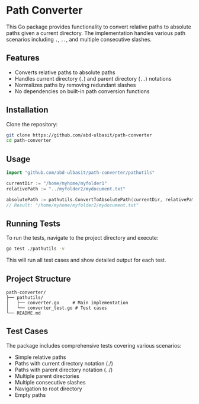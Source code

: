 # Path Converter

This Go package provides functionality to convert relative paths to absolute paths given a current directory. The implementation handles various path scenarios including `.`, `..`, and multiple consecutive slashes.

## Features

- Converts relative paths to absolute paths
- Handles current directory (`.`) and parent directory (`..`) notations
- Normalizes paths by removing redundant slashes
- No dependencies on built-in path conversion functions

## Installation

Clone the repository:

```bash
git clone https://github.com/abd-ulbasit/path-converter
cd path-converter
```

## Usage

```go
import "github.com/abd-ulbasit/path-converter/pathutils"

currentDir := "/home/myhome/myfolder1"
relativePath := "../myfolder2/mydocument.txt"

absolutePath := pathutils.ConvertToAbsolutePath(currentDir, relativePath)
// Result: "/home/myhome/myfolder2/mydocument.txt"
```

## Running Tests

To run the tests, navigate to the project directory and execute:

```bash
go test ./pathutils -v
```

This will run all test cases and show detailed output for each test.

## Project Structure

```
path-converter/
├── pathutils/
│   ├── converter.go     # Main implementation
│   └── converter_test.go # Test cases
└── README.md
```

## Test Cases

The package includes comprehensive tests covering various scenarios:
- Simple relative paths
- Paths with current directory notation (./)
- Paths with parent directory notation (../)
- Multiple parent directories
- Multiple consecutive slashes
- Navigation to root directory
- Empty paths

